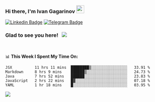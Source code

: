 ### Hi there, I'm Ivan Gagarinov <img src="https://media.giphy.com/media/hvRJCLFzcasrR4ia7z/giphy.gif" width="25px">

[![Linkedin Badge](https://img.shields.io/badge/-LinkedIn-0e76a8?style=flat-square&logo=Linkedin&logoColor=white)](https://linkedin.com/in/ivan-gagarinov-142ba3141/)
[![Telegram Badge](https://img.shields.io/badge/-Telegram-0088cc?style=flat-square&logo=Telegram&logoColor=white)](https://t.me/igagarinov)

### Glad to see you here! &nbsp; ![](https://visitor-badge.glitch.me/badge?page_id=dzencot.dzencot)

</br>

📊 **This Week I Spent My Time On:**
<!--START_SECTION:waka-->
```text
JSX          11 hrs 11 mins  ████████▒░░░░░░░░░░░░░░░░   33.91 % 
Markdown     8 hrs 9 mins    ██████▒░░░░░░░░░░░░░░░░░░   24.73 % 
Java         7 hrs 52 mins   ██████░░░░░░░░░░░░░░░░░░░   23.83 % 
JavaScript   2 hrs 22 mins   █▓░░░░░░░░░░░░░░░░░░░░░░░   07.18 % 
YAML         1 hr 18 mins    █░░░░░░░░░░░░░░░░░░░░░░░░   03.95 % 
```
<!--END_SECTION:waka-->

[![](https://github-readme-stats.vercel.app/api?username=dzencot&theme=gruvbox)](https://github.com/dzencot)
